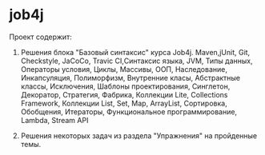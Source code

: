 # job4j
Проект содержит:
 1. Решения блока "Базовый синтаксис" курса Job4j.
 Maven,jUnit, Git, Сheckstyle, JaCoCo, Travic CI,Синтаксис языка, JVM, Типы данных, Операторы условия, 
 Циклы, Массивы, ООП, Наследование, Инкапсуляция, Полиморфизм, Внутренние класы,
 Абстрактные классы, Исключения, Шаблоны проектирования, Синглетон, Декоратор, Стратегия,
 Фабрика, Коллекции Lite, Collections Framework, Коллекции List, Set, Map, ArrayList, Сортировка,
 Обобщения, Итераторы, Функциональное программирование, Lambda, Stream API
 
 2. Решения некоторых задач из раздела "Упражнения" на пройденные темы.